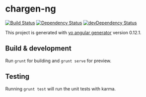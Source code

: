 # chargen-ng
[![Build Status](https://travis-ci.org/jensim/chargen-ng.png?branch=master)](http://travis-ci.org/jensim/chargen-ng)
[![Dependency Status](https://david-dm.org/jensim/chargen-ng.png)](https://david-dm.org/jensim/chargen-ng)
[![devDependency Status](https://david-dm.org/jensim/chargen-ng/dev-status.png)](https://david-dm.org/jensim/chargen-ng#info=devDependencies)


This project is generated with [yo angular generator](https://github.com/yeoman/generator-angular)
version 0.12.1.

## Build & development

Run `grunt` for building and `grunt serve` for preview.

## Testing

Running `grunt test` will run the unit tests with karma.
